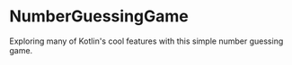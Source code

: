 # NumberGuessingGame

Exploring many of Kotlin's cool features with this simple number guessing game.
